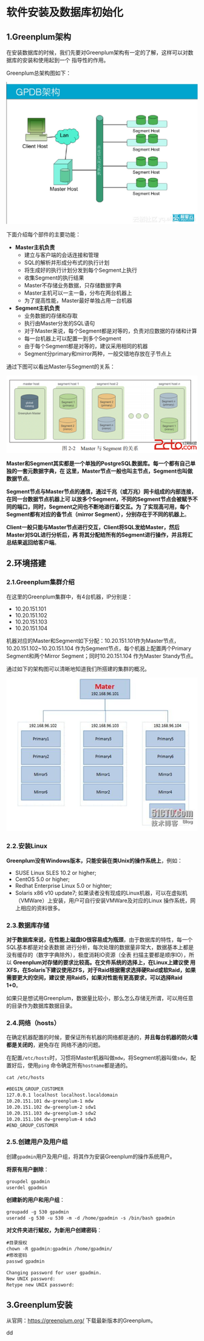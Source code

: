 软件安装及数据库初始化
================================================================================
## 1.Greenplum架构
在安装数据库的时候，我们先要对Greenplum架构有一定的了解，这样可以对数据库的安装和使用起到一个
指导性的作用。

Greenplum总架构图如下：

![Greenplum总体架构图](img/1.jpeg)

下面介绍每个部件的主要功能：

+ **Master主机负责**
  - 建立与客户端的会话连接和管理
  - SQL的解析并形成分布式的执行计划
  - 将生成好的执行计划分发到每个Segment上执行
  - 收集Segment的执行结果
  - Master不存储业务数据，只存储数据字典
  - Master主机可以一主一备，分布在两台机器上
  - 为了提高性能，Master最好单独占用一台机器
+ **Segment主机负责**
  - 业务数据的存储和存取
  - 执行由Master分发的SQL语句
  - 对于Master来说，每个Segment都是对等的，负责对应数据的存储和计算
  - 每一台机器上可以配置一到多个Segment
  - 由于每个Segment都是对等的，建议采用相同的机器
  - Segment分primary和mirror两种，一般交错地存放在子节点上

通过下图可以看出Master与Segment的关系：

![Master与Segment的关系](img/2.png)

**Master和Segment其实都是一个单独的PostgreSQL数据库。每一个都有自己单独的一套元数据字典，在
这里，Master节点一般也叫主节点，Segment也叫做数据节点**。

**Segment节点与Master节点的通信，通过千兆（或万兆）网卡组成的内部连接，在同一台数据节点机器上可
以放多个Segment，不同的Segment节点会被赋予不同的端口，同时，Segment之间也不断地进行着交互。为
了实现高可用，每个Segment都有对应的备节点（mirror Segment），分别存在于不同的机器上**。

**Client一般只能与Master节点进行交互，Client将SQL发给Master，然后Master对SQL进行分析后，再
将其分配给所有的Segment进行操作，并且将汇总结果返回给客户端**。

## 2.环境搭建

### 2.1.Greenplum集群介绍
在这里的Greenplum集群中，有4台机器，IP分别是：
+ 10.20.151.101
+ 10.20.151.102
+ 10.20.151.103
+ 10.20.151.104

机器对应的Master和Segment如下分配：10.20.151.101作为Master节点，10.20.151.102~10.20.151.104
作为Segment节点，每个机器上配置两个Primary Segment和两个Mirror Segment；同时10.20.151.104
作为Master Standy节点。

通过如下的架构图可以清晰地知道我们所搭建的集群的概况。

![安装测试环境的Greemplum架构](img/3.jpeg)

### 2.2.安装Linux
**Greenplum没有Windows版本，只能安装在类Unix的操作系统上**，例如：
+ SUSE Linux SLES 10.2 or higher;
+ CentOS 5.0 or higher;
+ Redhat Enterprise Linux 5.0 or highter;
+ Solaris x86 v10 update7;
如果读者没有现成的Linux机器，可以在虚拟机（VMWare）上安装，用户可自行安装VMWare及对应的Linux
操作系统，网上相应的资料很多。

### 2.3.数据库存储
**对于数据库来说，在性能上磁盘IO很容易成为瓶颈**，由于数据库的特性，每一个SQL基本都是对全表数据
进行分析，每次处理的数据量非常大，数据基本上都是没有缓存的（数字字典除外），极度消耗IO资源（全表
扫描主要都是顺序IO），所以 **Greenplum对存储的要求比较高。在文件系统的选择上，在Linux上建议使
用XFS，在Solaris下建议使用ZFS，对于Raid根据需求选择硬Raid或软Raid，如果需要更大的空间，建议使
用Raid5，如果对性能有更高要求，可以选择Raid 1+0**。

如果只是想试用Greenplum，数据量比较小，那么怎么存储无所谓，可以用任意的目录作为数据库数据目录。

### 2.4.网络（hosts）
在确定机器配置的时候，要保证所有机器的网络都是通的，**并且每台机器的防火墙都是关闭的**，避免存在
网络不通的问题。

在配置`/etc/hosts`时，习惯将Master机器叫做`mdw`，将Segment机器叫做`sdw`，配置好后，使用`ping`
命令确定所有`hostname`都是通的。
```shell
cat /etc/hosts
```
```
#BEGIN_GROUP_CUSTOMER
127.0.0.1 localhost localhost.localdomain
10.20.151.101 dw-greenplum-1 mdw
10.20.151.102 dw-greenplum-2 sdw1
10.20.151.103 dw-greenplum-3 sdw2
10.20.151.104 dw-greenplum-4 sdw3
#END_GROUP_CUSTOMER
```

### 2.5.创建用户及用户组
创建`gpadmin`用户及用户组，将其作为安装Greenplum的操作系统用户。

**将原有用户删除**：
```shell
groupdel gpadmin
userdel gpadmin
```
**创建新的用户和用户组**：
```shell
groupadd -g 530 gpadmin
useradd -g 530 -u 530 -m -d /home/gpadmin -s /bin/bash gpadmin
```
**对文件夹进行赋权，为新用户创建密码**：
```shell
#目录授权
chown -R gpadmin:gpadmin /home/gpadmin/
#修改密码
passwd gpadmin
```
```
Changing password for user gpadmin.
New UNIX password:
Retype new UNIX password:
```

## 3.Greenplum安装
从官网：https://greenplum.org/ 下载最新版本的Greenplum。













































dd
